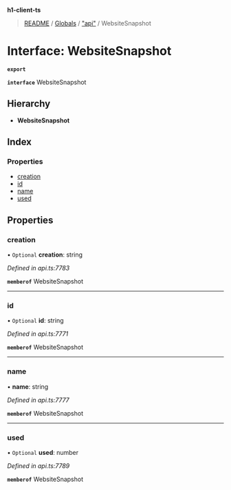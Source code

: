 **h1-client-ts**

> [README](../README.md) / [Globals](../globals.md) / ["api"](../modules/_api_.md) / WebsiteSnapshot

# Interface: WebsiteSnapshot

**`export`** 

**`interface`** WebsiteSnapshot

## Hierarchy

* **WebsiteSnapshot**

## Index

### Properties

* [creation](_api_.websitesnapshot.md#creation)
* [id](_api_.websitesnapshot.md#id)
* [name](_api_.websitesnapshot.md#name)
* [used](_api_.websitesnapshot.md#used)

## Properties

### creation

• `Optional` **creation**: string

*Defined in api.ts:7783*

**`memberof`** WebsiteSnapshot

___

### id

• `Optional` **id**: string

*Defined in api.ts:7771*

**`memberof`** WebsiteSnapshot

___

### name

•  **name**: string

*Defined in api.ts:7777*

**`memberof`** WebsiteSnapshot

___

### used

• `Optional` **used**: number

*Defined in api.ts:7789*

**`memberof`** WebsiteSnapshot
